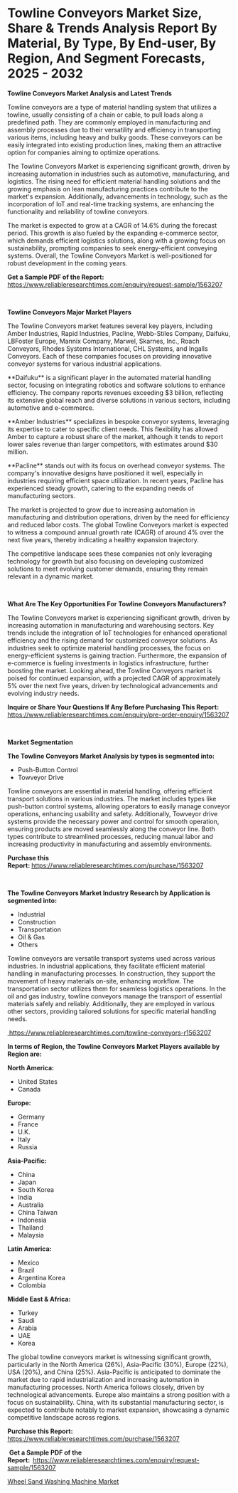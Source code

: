 <p><h1>Towline Conveyors Market Size, Share & Trends Analysis Report By Material, By Type, By End-user, By Region, And Segment Forecasts, 2025 - 2032</h1></p><p><strong>Towline Conveyors Market Analysis and Latest Trends</strong></p>
<p><p>Towline conveyors are a type of material handling system that utilizes a towline, usually consisting of a chain or cable, to pull loads along a predefined path. They are commonly employed in manufacturing and assembly processes due to their versatility and efficiency in transporting various items, including heavy and bulky goods. These conveyors can be easily integrated into existing production lines, making them an attractive option for companies aiming to optimize operations.</p><p>The Towline Conveyors Market is experiencing significant growth, driven by increasing automation in industries such as automotive, manufacturing, and logistics. The rising need for efficient material handling solutions and the growing emphasis on lean manufacturing practices contribute to the market's expansion. Additionally, advancements in technology, such as the incorporation of IoT and real-time tracking systems, are enhancing the functionality and reliability of towline conveyors.</p><p>The market is expected to grow at a CAGR of 14.6% during the forecast period. This growth is also fueled by the expanding e-commerce sector, which demands efficient logistics solutions, along with a growing focus on sustainability, prompting companies to seek energy-efficient conveying systems. Overall, the Towline Conveyors Market is well-positioned for robust development in the coming years.</p></p>
<p><strong>Get a Sample PDF of the Report:&nbsp;</strong> <a href="https://www.reliableresearchtimes.com/enquiry/request-sample/1563207?utm_campaign=2524&utm_medium=2&utm_source=Github&utm_content=ia&utm_term=11042025&utm_id=towline-conveyors">https://www.reliableresearchtimes.com/enquiry/request-sample/1563207</a></p>
<p>&nbsp;</p>
<p><strong>Towline Conveyors Major Market Players</strong></p>
<p><p>The Towline Conveyors market features several key players, including Amber Industries, Rapid Industries, Pacline, Webb-Stiles Company, Daifuku, LBFoster Europe, Mannix Company, Marwel, Skarnes, Inc., Roach Conveyors, Rhodes Systems International, CHL Systems, and Ingalls Conveyors. Each of these companies focuses on providing innovative conveyor systems for various industrial applications.</p><p>**Daifuku** is a significant player in the automated material handling sector, focusing on integrating robotics and software solutions to enhance efficiency. The company reports revenues exceeding $3 billion, reflecting its extensive global reach and diverse solutions in various sectors, including automotive and e-commerce.</p><p>**Amber Industries** specializes in bespoke conveyor systems, leveraging its expertise to cater to specific client needs. This flexibility has allowed Amber to capture a robust share of the market, although it tends to report lower sales revenue than larger competitors, with estimates around $30 million.</p><p>**Pacline** stands out with its focus on overhead conveyor systems. The company's innovative designs have positioned it well, especially in industries requiring efficient space utilization. In recent years, Pacline has experienced steady growth, catering to the expanding needs of manufacturing sectors.</p><p>The market is projected to grow due to increasing automation in manufacturing and distribution operations, driven by the need for efficiency and reduced labor costs. The global Towline Conveyors market is expected to witness a compound annual growth rate (CAGR) of around 4% over the next five years, thereby indicating a healthy expansion trajectory.</p><p>The competitive landscape sees these companies not only leveraging technology for growth but also focusing on developing customized solutions to meet evolving customer demands, ensuring they remain relevant in a dynamic market.</p></p>
<p>&nbsp;</p>
<p><strong>What Are The Key Opportunities For Towline Conveyors Manufacturers?</strong></p>
<p><p>The Towline Conveyors market is experiencing significant growth, driven by increasing automation in manufacturing and warehousing sectors. Key trends include the integration of IoT technologies for enhanced operational efficiency and the rising demand for customized conveyor solutions. As industries seek to optimize material handling processes, the focus on energy-efficient systems is gaining traction. Furthermore, the expansion of e-commerce is fueling investments in logistics infrastructure, further boosting the market. Looking ahead, the Towline Conveyors market is poised for continued expansion, with a projected CAGR of approximately 5% over the next five years, driven by technological advancements and evolving industry needs.</p></p>
<p><strong>Inquire or Share Your Questions If Any Before Purchasing This Report:</strong> <a href="https://www.reliableresearchtimes.com/enquiry/pre-order-enquiry/1563207?utm_campaign=2524&utm_medium=2&utm_source=Github&utm_content=ia&utm_term=11042025&utm_id=towline-conveyors">https://www.reliableresearchtimes.com/enquiry/pre-order-enquiry/1563207</a></p>
<p>&nbsp;</p>
<p><strong>Market Segmentation</strong></p>
<p><strong>The Towline Conveyors Market Analysis by types is segmented into:</strong></p>
<p><ul><li>Push-Button Control</li><li>Towveyor Drive</li></ul></p>
<p><p>Towline conveyors are essential in material handling, offering efficient transport solutions in various industries. The market includes types like push-button control systems, allowing operators to easily manage conveyor operations, enhancing usability and safety. Additionally, Towveyor drive systems provide the necessary power and control for smooth operation, ensuring products are moved seamlessly along the conveyor line. Both types contribute to streamlined processes, reducing manual labor and increasing productivity in manufacturing and assembly environments.</p></p>
<p><strong>Purchase this Report:&nbsp;</strong><a href="https://www.reliableresearchtimes.com/purchase/1563207?utm_campaign=2524&utm_medium=2&utm_source=Github&utm_content=ia&utm_term=11042025&utm_id=towline-conveyors">https://www.reliableresearchtimes.com/purchase/1563207</a></p>
<p>&nbsp;</p>
<p><strong>The Towline Conveyors Market Industry Research by Application is segmented into:</strong></p>
<p><ul><li>Industrial</li><li>Construction</li><li>Transportation</li><li>Oil & Gas</li><li>Others</li></ul></p>
<p><p>Towline conveyors are versatile transport systems used across various industries. In industrial applications, they facilitate efficient material handling in manufacturing processes. In construction, they support the movement of heavy materials on-site, enhancing workflow. The transportation sector utilizes them for seamless logistics operations. In the oil and gas industry, towline conveyors manage the transport of essential materials safely and reliably. Additionally, they are employed in various other sectors, providing tailored solutions for specific material handling needs.</p></p>
<p><a href="https://www.reliableresearchtimes.com/towline-conveyors-r1563207?utm_campaign=2524&utm_medium=2&utm_source=Github&utm_content=ia&utm_term=11042025&utm_id=towline-conveyors">&nbsp;https://www.reliableresearchtimes.com/towline-conveyors-r1563207</a></p>
<p><strong>In terms of Region, the Towline Conveyors Market Players available by Region are:</strong></p>
<p>
    <p> <strong> North America: </strong>
        <ul>
            <li>United States</li>
            <li>Canada</li>
        </ul>
        </p> 
    <p> <strong> Europe: </strong>
        <ul>
            <li>Germany</li>
            <li>France</li>
            <li>U.K.</li>
            <li>Italy</li>
            <li>Russia</li>
        </ul>
        </p> 
    <p> <strong> Asia-Pacific: </strong>
        <ul>
            <li>China</li>
            <li>Japan</li>
            <li>South Korea</li>
            <li>India</li>
            <li>Australia</li>
            <li>China Taiwan</li>
            <li>Indonesia</li>
            <li>Thailand</li>
            <li>Malaysia</li>
        </ul>
        </p> 
    <p> <strong> Latin America: </strong>
        <ul>
            <li>Mexico</li>
            <li>Brazil</li>
            <li>Argentina Korea</li>
            <li>Colombia</li>
        </ul>
        </p> 
    <p> <strong> Middle East & Africa: </strong>
        <ul>
            <li>Turkey</li>
            <li>Saudi</li>
            <li>Arabia</li>
            <li>UAE</li>
            <li>Korea</li>
        </ul>
    </p>
    </p>
<p><p>The global towline conveyors market is witnessing significant growth, particularly in the North America (26%), Asia-Pacific (30%), Europe (22%), USA (20%), and China (25%). Asia-Pacific is anticipated to dominate the market due to rapid industrialization and increasing automation in manufacturing processes. North America follows closely, driven by technological advancements. Europe also maintains a strong position with a focus on sustainability. China, with its substantial manufacturing sector, is expected to contribute notably to market expansion, showcasing a dynamic competitive landscape across regions.</p></p>
<p><strong>Purchase this Report: </strong><a href="https://www.reliableresearchtimes.com/purchase/1563207?utm_campaign=2524&utm_medium=2&utm_source=Github&utm_content=ia&utm_term=11042025&utm_id=towline-conveyors">https://www.reliableresearchtimes.com/purchase/1563207</a></p>
<p>&nbsp;<strong>Get a Sample PDF of the Report:&nbsp;&nbsp;</strong><a href="https://www.reliableresearchtimes.com/enquiry/request-sample/1563207?utm_campaign=2524&utm_medium=2&utm_source=Github&utm_content=ia&utm_term=11042025&utm_id=towline-conveyors">https://www.reliableresearchtimes.com/enquiry/request-sample/1563207</a></p>
<p><strong></strong></p>
<p><p><a href="https://github.com/abbasgwiltke/Market-Research-Report-List-1/blob/main/wheel-sand-washing-machine-market.md?utm_campaign=2524&utm_medium=2&utm_source=Github&utm_content=ia&utm_term=11042025&utm_id=towline-conveyors">Wheel Sand Washing Machine Market</a></p></p>